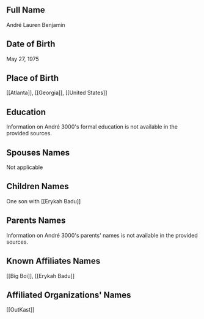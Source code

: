 ## Full Name
André Lauren Benjamin

## Date of Birth
May 27, 1975

## Place of Birth
[[Atlanta]], [[Georgia]], [[United States]]

## Education
Information on André 3000's formal education is not available in the provided sources.

## Spouses Names
Not applicable

## Children Names
One son with [[Erykah Badu]]

## Parents Names
Information on André 3000's parents' names is not available in the provided sources.

## Known Affiliates Names
[[Big Boi]],
[[Erykah Badu]]

## Affiliated Organizations' Names
[[OutKast]]
